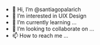 - 👋 Hi, I’m @santiagopalarich
- 👀 I’m interested in UIX Design
- 🌱 I’m currently learning ...
- 💞️ I’m looking to collaborate on ...
- 📫 How to reach me ...

<!---
santiagopalarich/santiagopalarich is a ✨ special ✨ repository because its `README.md` (this file) appears on your GitHub profile.
You can click the Preview link to take a look at your changes.
--->
